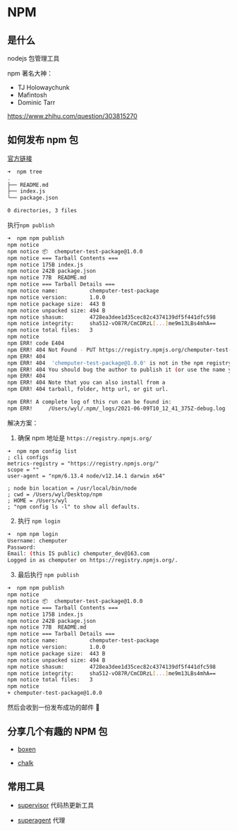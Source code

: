 # NPM

## 是什么

nodejs 包管理工具

npm 著名大神：

- TJ Holowaychunk
- Mafintosh
- Dominic Tarr

https://www.zhihu.com/question/303815270

## 如何发布 npm 包

[官方链接](https://docs.npmjs.com/packages-and-modules/contributing-packages-to-the-registry)

```bash
➜  npm tree
.
├── README.md
├── index.js
└── package.json

0 directories, 3 files
```

执行`npm publish`

```bash
➜  npm npm publish
npm notice
npm notice 📦  chemputer-test-package@1.0.0
npm notice === Tarball Contents ===
npm notice 175B index.js
npm notice 242B package.json
npm notice 77B  README.md
npm notice === Tarball Details ===
npm notice name:          chemputer-test-package
npm notice version:       1.0.0
npm notice package size:  443 B
npm notice unpacked size: 494 B
npm notice shasum:        4728ea3dee1d35cec82c4374139df5f441dfc598
npm notice integrity:     sha512-vO87R/CmCDRzL[...]me9m13LBs4mhA==
npm notice total files:   3
npm notice
npm ERR! code E404
npm ERR! 404 Not Found - PUT https://registry.npmjs.org/chemputer-test-package - Not found
npm ERR! 404
npm ERR! 404  'chemputer-test-package@1.0.0' is not in the npm registry.
npm ERR! 404 You should bug the author to publish it (or use the name yourself!)
npm ERR! 404
npm ERR! 404 Note that you can also install from a
npm ERR! 404 tarball, folder, http url, or git url.

npm ERR! A complete log of this run can be found in:
npm ERR!     /Users/wyl/.npm/_logs/2021-06-09T10_12_41_375Z-debug.log
```

解决方案：

1. 确保 npm 地址是 `https://registry.npmjs.org/`

```
➜  npm npm config list
; cli configs
metrics-registry = "https://registry.npmjs.org/"
scope = ""
user-agent = "npm/6.13.4 node/v12.14.1 darwin x64"

; node bin location = /usr/local/bin/node
; cwd = /Users/wyl/Desktop/npm
; HOME = /Users/wyl
; "npm config ls -l" to show all defaults.
```

2. 执行 `npm login`

```bash
➜  npm npm login
Username: chemputer
Password:
Email: (this IS public) chemputer_dev@163.com
Logged in as chemputer on https://registry.npmjs.org/.
```

3. 最后执行 `npm publish`

```bash
➜  npm npm publish
npm notice
npm notice 📦  chemputer-test-package@1.0.0
npm notice === Tarball Contents ===
npm notice 175B index.js
npm notice 242B package.json
npm notice 77B  README.md
npm notice === Tarball Details ===
npm notice name:          chemputer-test-package
npm notice version:       1.0.0
npm notice package size:  443 B
npm notice unpacked size: 494 B
npm notice shasum:        4728ea3dee1d35cec82c4374139df5f441dfc598
npm notice integrity:     sha512-vO87R/CmCDRzL[...]me9m13LBs4mhA==
npm notice total files:   3
npm notice
+ chemputer-test-package@1.0.0
```

然后会收到一份发布成功的邮件 📧

## 分享几个有趣的 NPM 包

- [boxen](https://www.npmjs.com/package/boxen)

- [chalk](https://www.npmjs.com/package/chalk)

## 常用工具

- [supervisor](https://www.npmjs.com/package/supervisor) 代码热更新工具

- [superagent](https://www.npmjs.com/package/superagent) 代理
